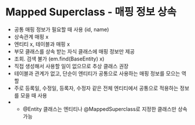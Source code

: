# Mapped Superclass - 매핑 정보 상속

- 공통 매핑 정보가 필요할 때 사용 (id, name)
- 상속관계 매핑 x
- 엔티티 x, 테이블과 매핑 x
- 부모 클래스를 상속 받는 자식 클래스에 매핑 정보만 제공
- 조회. 검색 불가 (em.find(BaseEntity) x)
- 직접 생성해서 사용할 일이 없으므로 추상 클래스 권장
- 테이블과 관계가 없고, 단순이 엔티티가 공통으로 사용하는 매핑 정보를 모으는 역할
- 주로 등록일, 수정일, 등록자, 수정자 같은 전체 엔티티에서 공통으로 적용하는 정보를 모을 때 사용
- * @Entity 클래스는 엔티티나 @MappedSuperclass로 지정한 클래스만 상속 가능